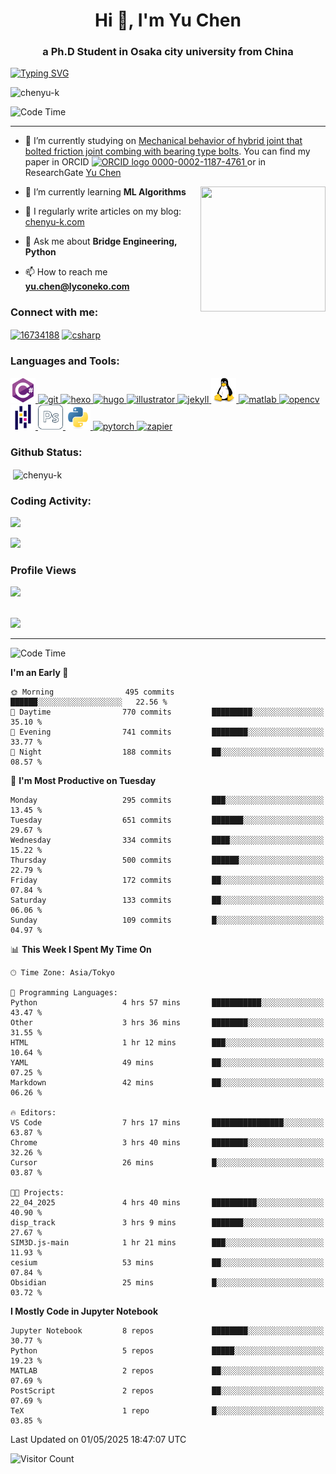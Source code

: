 <h1 align="center">Hi 👋, I'm Yu Chen 
</h1> 
<h3 align="center">a Ph.D Student in Osaka city university from China</h3>


[![Typing SVG](https://readme-typing-svg.herokuapp.com?color=E536F7&vCenter=true&lines=Nice+to+meet+you+~~~;I'm+gonna+crash+out+%F0%9F%92%A4)](https://git.io/typing-svg)
<p align="left"> <img src="https://komarev.com/ghpvc/?username=chenyu-k&label=Profile%20views&color=0e75b6&style=flat&color=ff69b4" alt="chenyu-k" /> </p>


![Code Time](https://wakatime.com/badge/user/498009ed-f9e3-4dd5-be78-f87e631a4431.svg)

---

- 🔭 I’m currently studying on [Mechanical behavior of hybrid joint that bolted friction joint combing with bearing type bolts](https://www.researchgate.net/profile/Yu-Chen-505).  You can find my paper in ORCID <a href="https://orcid.org/0000-0002-1187-4761"> <img alt="ORCID logo" src="https://info.orcid.org/wp-content/uploads/2019/11/orcid_16x16.png" width="16" height="16" /> 0000-0002-1187-4761 </a> or in ResearchGate [Yu Chen](https://www.researchgate.net/profile/Yu-Chen-505)

<img align="right" width="200" height="200" src="https://raw.githubusercontent.com/ChenYu-K/ChenYu-K/main/charts/raining-pixel.gif">
     
- 🌱 I’m currently learning **ML Algorithms**

- 📝 I regularly write articles on my blog: [chenyu-k.com](https://www.chenyu-k.com/)
- 💬 Ask me about **Bridge Engineering, Python**

- 📫 How to reach me **yu.chen@lyconeko.com**


<h3 align="left">Connect with me:</h3>
<p align="left">
<a href="https://stackoverflow.com/users/16734188" target="blank"><img align="center" src="https://raw.githubusercontent.com/rahuldkjain/github-profile-readme-generator/master/src/images/icons/Social/stack-overflow.svg" alt="16734188" height="30" width="40" /></a>
<a href="https://www.researchgate.net/profile/Yu-Chen-505" target="_blank" rel="noreferrer"> <img align="center" src="https://raw.githubusercontent.com/ChenYu-K/ChenYu-K/main/charts/researchgate.svg" alt="csharp" width="35" height="35"/> </a>
</p>



<h3 align="left">Languages and Tools:</h3>
<p align="left"> <a href="https://www.w3schools.com/cs/" target="_blank" rel="noreferrer"> <img src="https://raw.githubusercontent.com/devicons/devicon/master/icons/csharp/csharp-original.svg" alt="csharp" width="40" height="40"/> </a> <a href="https://git-scm.com/" target="_blank" rel="noreferrer"> <img src="https://www.vectorlogo.zone/logos/git-scm/git-scm-icon.svg" alt="git" width="40" height="40"/> </a> <a href="hexo.io/" target="_blank" rel="noreferrer"> <img src="https://www.vectorlogo.zone/logos/hexoio/hexoio-icon.svg" alt="hexo" width="40" height="40"/> </a> <a href="https://gohugo.io/" target="_blank" rel="noreferrer"> <img src="https://api.iconify.design/logos-hugo.svg" alt="hugo" width="40" height="40"/> </a> <a href="https://www.adobe.com/in/products/illustrator.html" target="_blank" rel="noreferrer"> <img src="https://www.vectorlogo.zone/logos/adobe_illustrator/adobe_illustrator-icon.svg" alt="illustrator" width="40" height="40"/> </a> <a href="https://jekyllrb.com/" target="_blank" rel="noreferrer"> <img src="https://www.vectorlogo.zone/logos/jekyllrb/jekyllrb-icon.svg" alt="jekyll" width="40" height="40"/> </a> <a href="https://www.linux.org/" target="_blank" rel="noreferrer"> <img src="https://raw.githubusercontent.com/devicons/devicon/master/icons/linux/linux-original.svg" alt="linux" width="40" height="40"/> </a> <a href="https://www.mathworks.com/" target="_blank" rel="noreferrer"> <img src="https://upload.wikimedia.org/wikipedia/commons/2/21/Matlab_Logo.png" alt="matlab" width="40" height="40"/> </a> <a href="https://opencv.org/" target="_blank" rel="noreferrer"> <img src="https://www.vectorlogo.zone/logos/opencv/opencv-icon.svg" alt="opencv" width="40" height="40"/> </a> <a href="https://pandas.pydata.org/" target="_blank" rel="noreferrer"> <img src="https://raw.githubusercontent.com/devicons/devicon/2ae2a900d2f041da66e950e4d48052658d850630/icons/pandas/pandas-original.svg" alt="pandas" width="40" height="40"/> </a> <a href="https://www.photoshop.com/en" target="_blank" rel="noreferrer"> <img src="https://raw.githubusercontent.com/devicons/devicon/master/icons/photoshop/photoshop-line.svg" alt="photoshop" width="40" height="40"/> </a> <a href="https://www.python.org" target="_blank" rel="noreferrer"> <img src="https://raw.githubusercontent.com/devicons/devicon/master/icons/python/python-original.svg" alt="python" width="40" height="40"/> </a> <a href="https://pytorch.org/" target="_blank" rel="noreferrer"> <img src="https://www.vectorlogo.zone/logos/pytorch/pytorch-icon.svg" alt="pytorch" width="40" height="40"/> </a> <a href="https://zapier.com" target="_blank" rel="noreferrer"> <img src="https://www.vectorlogo.zone/logos/zapier/zapier-icon.svg" alt="zapier" width="40" height="40"/> </a> </p>

<h3 align="left">Github Status:</h3>
<p>&nbsp;<img align="center" src="https://github-readme-stats.vercel.app/api?username=chenyu-k&show_icons=true&locale=en&theme=radical" alt="chenyu-k" /></p>





<h3 align="left"> Coding Activity: </h3>

![](https://wakatime.com/share/@498009ed-f9e3-4dd5-be78-f87e631a4431/9902a985-451f-4593-9085-c77a0f966044.svg)

<img src="https://user-images.githubusercontent.com/73097560/115834477-dbab4500-a447-11eb-908a-139a6edaec5c.gif">

### Profile Views

![](https://count.getloli.com/get/@chenyu-k?theme=asoul)
</br>


</br>

<img src="https://user-images.githubusercontent.com/73097560/115834477-dbab4500-a447-11eb-908a-139a6edaec5c.gif">

---

<!--START_SECTION:waka-->
![Code Time](http://img.shields.io/badge/Code%20Time-1%2C610%20hrs%204%20mins-blue)

**I'm an Early 🐤** 

```text
🌞 Morning                495 commits         ██████░░░░░░░░░░░░░░░░░░░   22.56 % 
🌆 Daytime                770 commits         █████████░░░░░░░░░░░░░░░░   35.10 % 
🌃 Evening                741 commits         ████████░░░░░░░░░░░░░░░░░   33.77 % 
🌙 Night                  188 commits         ██░░░░░░░░░░░░░░░░░░░░░░░   08.57 % 
```
📅 **I'm Most Productive on Tuesday** 

```text
Monday                   295 commits         ███░░░░░░░░░░░░░░░░░░░░░░   13.45 % 
Tuesday                  651 commits         ███████░░░░░░░░░░░░░░░░░░   29.67 % 
Wednesday                334 commits         ████░░░░░░░░░░░░░░░░░░░░░   15.22 % 
Thursday                 500 commits         ██████░░░░░░░░░░░░░░░░░░░   22.79 % 
Friday                   172 commits         ██░░░░░░░░░░░░░░░░░░░░░░░   07.84 % 
Saturday                 133 commits         ██░░░░░░░░░░░░░░░░░░░░░░░   06.06 % 
Sunday                   109 commits         █░░░░░░░░░░░░░░░░░░░░░░░░   04.97 % 
```


📊 **This Week I Spent My Time On** 

```text
🕑︎ Time Zone: Asia/Tokyo

💬 Programming Languages: 
Python                   4 hrs 57 mins       ███████████░░░░░░░░░░░░░░   43.47 % 
Other                    3 hrs 36 mins       ████████░░░░░░░░░░░░░░░░░   31.55 % 
HTML                     1 hr 12 mins        ███░░░░░░░░░░░░░░░░░░░░░░   10.64 % 
YAML                     49 mins             ██░░░░░░░░░░░░░░░░░░░░░░░   07.25 % 
Markdown                 42 mins             ██░░░░░░░░░░░░░░░░░░░░░░░   06.26 % 

🔥 Editors: 
VS Code                  7 hrs 17 mins       ████████████████░░░░░░░░░   63.87 % 
Chrome                   3 hrs 40 mins       ████████░░░░░░░░░░░░░░░░░   32.26 % 
Cursor                   26 mins             █░░░░░░░░░░░░░░░░░░░░░░░░   03.87 % 

🐱‍💻 Projects: 
22_04_2025               4 hrs 40 mins       ██████████░░░░░░░░░░░░░░░   40.90 % 
disp_track               3 hrs 9 mins        ███████░░░░░░░░░░░░░░░░░░   27.67 % 
SIM3D.js-main            1 hr 21 mins        ███░░░░░░░░░░░░░░░░░░░░░░   11.93 % 
cesium                   53 mins             ██░░░░░░░░░░░░░░░░░░░░░░░   07.84 % 
Obsidian                 25 mins             █░░░░░░░░░░░░░░░░░░░░░░░░   03.72 % 
```

**I Mostly Code in Jupyter Notebook** 

```text
Jupyter Notebook         8 repos             ████████░░░░░░░░░░░░░░░░░   30.77 % 
Python                   5 repos             █████░░░░░░░░░░░░░░░░░░░░   19.23 % 
MATLAB                   2 repos             ██░░░░░░░░░░░░░░░░░░░░░░░   07.69 % 
PostScript               2 repos             ██░░░░░░░░░░░░░░░░░░░░░░░   07.69 % 
TeX                      1 repo              █░░░░░░░░░░░░░░░░░░░░░░░░   03.85 % 
```




 Last Updated on 01/05/2025 18:47:07 UTC
<!--END_SECTION:waka-->

![Visitor Count](https://profile-counter.glitch.me/ChenYu-K/count.svg)



 




<!--  -->
<!-- # Powerby -->
<!-- [views-counter](https://github.com/antonkomarev/github-profile-views-counter) -->
<!--  -->
